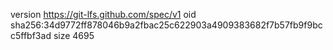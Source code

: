 version https://git-lfs.github.com/spec/v1
oid sha256:34d9772ff878046b9a2fbac25c622903a4909383682f7b57fb9f9bcc5ffbf3ad
size 4695
